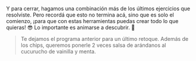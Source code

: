 <gs-attire
  attire-url="https://raw.githubusercontent.com/MumukiProject/mumuki-guia-gobstones-alternativa-kids/master/assets/attires/config.json">
</gs-attire>
<gs-toolbox toolbox-url="https://raw.githubusercontent.com/MumukiProject/mumuki-guia-gobstones-muchos-sabores-combinados-kids/master/assets/toolbox.xml">
</gs-toolbox>

Y para cerrar, hagamos una combinación más de los últimos ejercicios que resolviste. Pero recordá que esto no termina acá, sino que es solo el comienzo, ¡para que con estas herramientas puedas crear todo lo que quieras! :sunglasses: Lo importante es animarse a descubrir. :tada: 
 
> Te dejamos el programa anterior para un último retoque. Además de los chips, queremos ponerle 2 veces salsa de arándanos al cucurucho de vainilla y menta. 
 